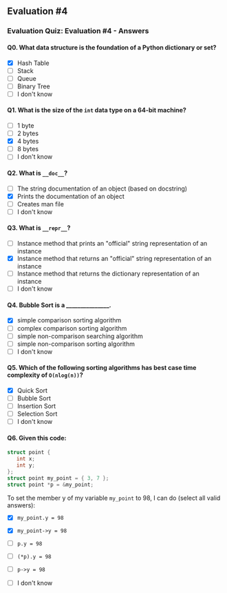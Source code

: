 ## Evaluation #4
### Evaluation Quiz: Evaluation #4 - Answers

#### Q0. What data structure is the foundation of a Python dictionary or set?
- [x] Hash Table
- [ ] Stack
- [ ] Queue
- [ ] Binary Tree
- [ ] I don't know

#### Q1. What is the size of the `int` data type on a 64-bit machine?
- [ ] 1 byte
- [ ] 2 bytes
- [x] 4 bytes
- [ ] 8 bytes
- [ ] I don't know

#### Q2. What is `__doc__`?
- [ ] The string documentation of an object (based on docstring)
- [x] Prints the documentation of an object
- [ ] Creates man file
- [ ] I don't know

#### Q3. What is `__repr__`?
- [ ] Instance method that prints an "official" string representation of an instance
- [x] Instance method that returns an "official" string representation of an instance
- [ ] Instance method that returns the dictionary representation of an instance
- [ ] I don't know

#### Q4. Bubble Sort is a _______________.
- [x] simple comparison sorting algorithm
- [ ] complex comparison sorting algorithm
- [ ] simple non-comparison searching algorithm
- [ ] simple non-comparison sorting algorithm
- [ ] I don't know

#### Q5. Which of the following sorting algorithms has best case time complexity of `O(nlog(n))`?
- [x] Quick Sort
- [ ] Bubble Sort
- [ ] Insertion Sort
- [ ] Selection Sort
- [ ] I don't know

#### Q6. Given this code:
```C
struct point {
   int x;
   int y;
};
struct point my_point = { 3, 7 };
struct point *p = &my_point;
```
To set the member y of my variable `my_point` to 98, I can do (select all valid answers):

- [x] `my_point.y = 98`
- [x] `my_point->y = 98`
- [ ] `p.y = 98`
- [ ] `(*p).y = 98`
- [ ] `p->y = 98`
- [ ] I don't know









